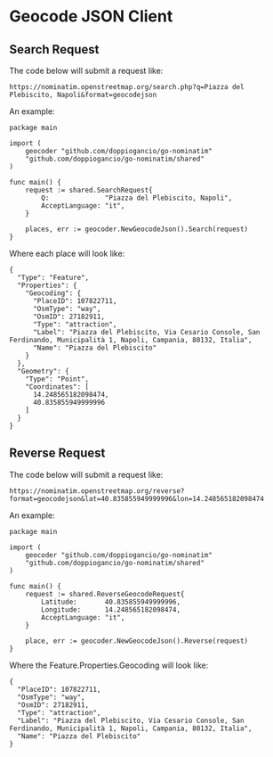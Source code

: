 # Geocode JSON Client

## Search Request
The code below will submit a request like:
```
https://nominatim.openstreetmap.org/search.php?q=Piazza del Plebiscito, Napoli&format=geocodejson
```

An example:
```
package main

import (
    geocoder "github.com/doppiogancio/go-nominatim"
    "github.com/doppiogancio/go-nominatim/shared"
)

func main() {
    request := shared.SearchRequest{
        Q:              "Piazza del Plebiscito, Napoli",
        AcceptLanguage: "it",
    }

    places, err := geocoder.NewGeocodeJson().Search(request)
}
```

Where each place will look like:

```
{
  "Type": "Feature",
  "Properties": {
    "Geocoding": {
      "PlaceID": 107822711,
      "OsmType": "way",
      "OsmID": 27182911,
      "Type": "attraction",
      "Label": "Piazza del Plebiscito, Via Cesario Console, San Ferdinando, Municipalità 1, Napoli, Campania, 80132, Italia",
      "Name": "Piazza del Plebiscito"
    }
  },
  "Geometry": {
    "Type": "Point",
    "Coordinates": [
      14.248565182098474,
      40.835855949999996
    ]
  }
}
```

## Reverse Request
The code below will submit a request like:
```
https://nominatim.openstreetmap.org/reverse?format=geocodejson&lat=40.835855949999996&lon=14.248565182098474
```

An example:
```
package main

import (
    geocoder "github.com/doppiogancio/go-nominatim"
    "github.com/doppiogancio/go-nominatim/shared"
)

func main() {
    request := shared.ReverseGeocodeRequest{
        Latitude:       40.835855949999996,
        Longitude:      14.248565182098474,
        AcceptLanguage: "it",
    }

    place, err := geocoder.NewGeocodeJson().Reverse(request)
}
```

Where the Feature.Properties.Geocoding will look like:
```
{
  "PlaceID": 107822711,
  "OsmType": "way",
  "OsmID": 27182911,
  "Type": "attraction",
  "Label": "Piazza del Plebiscito, Via Cesario Console, San Ferdinando, Municipalità 1, Napoli, Campania, 80132, Italia",
  "Name": "Piazza del Plebiscito"
}
```